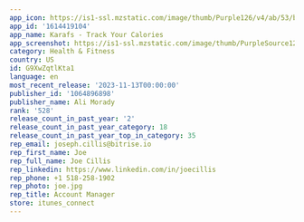 ```yaml
---
app_icon: https://is1-ssl.mzstatic.com/image/thumb/Purple126/v4/ab/53/b9/ab53b99b-8c8f-5c4e-bc49-11988a11c2bd/AppIcon-0-0-1x_U007emarketing-0-10-0-sRGB-85-220.png/1024x1024bb.png
app_id: '1614419104'
app_name: Karafs - Track Your Calories
app_screenshot: https://is1-ssl.mzstatic.com/image/thumb/PurpleSource122/v4/38/41/1e/38411eae-b4a8-f27a-ea5b-c9c61af7e71e/28013f14-c2f3-4602-84e5-337d06c3ac2e_Simulator_Screen_Shot_-_iPhone_13_Pro_Max_-_2022-06-21_at_12.36.30.png/1284x2778bb.png
category: Health & Fitness
country: US
id: G9XwZqtlKta1
language: en
most_recent_release: '2023-11-13T00:00:00'
publisher_id: '1064896898'
publisher_name: Ali Morady
rank: '528'
release_count_in_past_year: '2'
release_count_in_past_year_category: 18
release_count_in_past_year_top_in_category: 35
rep_email: joseph.cillis@bitrise.io
rep_first_name: Joe
rep_full_name: Joe Cillis
rep_linkedin: https://www.linkedin.com/in/joecillis
rep_phone: +1 518-258-1902
rep_photo: joe.jpg
rep_title: Account Manager
store: itunes_connect
---
```

